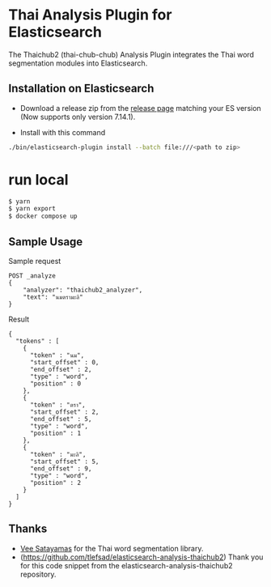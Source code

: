 # Thai Analysis Plugin for Elasticsearch

The Thaichub2 (thai-chub-chub) Analysis Plugin integrates the Thai word segmentation modules into Elasticsearch.

## Installation on Elasticsearch

- Download a release zip from the [release page](https://github.com/NitichaiSawangsai/elasticsearch-7.14.1-analysis-thaichub2-7.6.2/releases) matching your ES version (Now supports only version 7.14.1).

- Install with this command
```sh
./bin/elasticsearch-plugin install --batch file:///<path to zip>
```

# run local

```sh
$ yarn 
$ yarn export
$ docker compose up
```



## Sample Usage

Sample request

```
POST _analyze
{
    "analyzer": "thaichub2_analyzer",
    "text": "นมตรามะลิ"
}
```

Result

```
{
  "tokens" : [
    {
      "token" : "นม",
      "start_offset" : 0,
      "end_offset" : 2,
      "type" : "word",
      "position" : 0
    },
    {
      "token" : "ตรา",
      "start_offset" : 2,
      "end_offset" : 5,
      "type" : "word",
      "position" : 1
    },
    {
      "token" : "มะลิ",
      "start_offset" : 5,
      "end_offset" : 9,
      "type" : "word",
      "position" : 2
    }
  ]
}
```

## Thanks
- [Vee Satayamas](https://github.com/veer66) for the Thai word segmentation library.
- (https://github.com/tlefsad/elasticsearch-analysis-thaichub2) Thank you for this code snippet from the elasticsearch-analysis-thaichub2 repository.
 